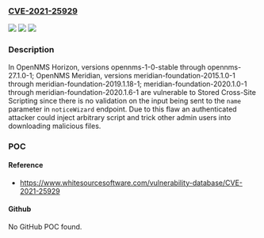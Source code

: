 ### [CVE-2021-25929](https://cve.mitre.org/cgi-bin/cvename.cgi?name=CVE-2021-25929)
![](https://img.shields.io/static/v1?label=Product&message=OpenNMS&color=blue)
![](https://img.shields.io/static/v1?label=Version&message=n%2Fa&color=blue)
![](https://img.shields.io/static/v1?label=Vulnerability&message=Cross-Site%20Scripting&color=brighgreen)

### Description

In OpenNMS Horizon, versions opennms-1-0-stable through opennms-27.1.0-1; OpenNMS Meridian, versions meridian-foundation-2015.1.0-1 through meridian-foundation-2019.1.18-1; meridian-foundation-2020.1.0-1 through meridian-foundation-2020.1.6-1 are vulnerable to Stored Cross-Site Scripting since there is no validation on the input being sent to the `name` parameter in `noticeWizard` endpoint. Due to this flaw an authenticated attacker could inject arbitrary script and trick other admin users into downloading malicious files.

### POC

#### Reference
- https://www.whitesourcesoftware.com/vulnerability-database/CVE-2021-25929

#### Github
No GitHub POC found.

